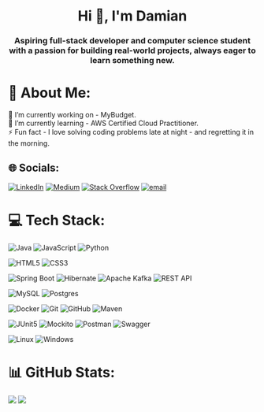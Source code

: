 <h1 align="center">Hi 👋, I'm Damian</h1>
<h3 align="center">Aspiring full-stack developer and computer science student with a passion for building real-world projects, always eager to learn something new.</h3>

# 💫 About Me:
:wrench: I’m currently working on - MyBudget.<br>
:green_book: I’m currently learning - AWS Certified Cloud Practitioner.<br>
⚡ Fun fact - I love solving coding problems late at night - and regretting it in the morning.


## 🌐 Socials:
[![LinkedIn](https://img.shields.io/badge/LinkedIn-%230077B5.svg?logo=linkedin&logoColor=white)](https://linkedin.com/in/damiankwcn) [![Medium](https://img.shields.io/badge/Medium-12100E?logo=medium&logoColor=white)](https://medium.com/@Daimy0o) [![Stack Overflow](https://img.shields.io/badge/-Stackoverflow-FE7A16?logo=stack-overflow&logoColor=white)](https://stackoverflow.com/users/30948032) [![email](https://img.shields.io/badge/Email-D14836?logo=gmail&logoColor=white)](mailto:damian.kwiecien@outlook.com) 

# 💻 Tech Stack:

![Java](https://img.shields.io/badge/java-%23ED8B00.svg?style=for-the-badge&logo=openjdk&logoColor=white)
![JavaScript](https://img.shields.io/badge/javascript-%23323330.svg?style=for-the-badge&logo=javascript&logoColor=%23F7DF1E)
![Python](https://img.shields.io/badge/python-3670A0?style=for-the-badge&logo=python&logoColor=ffdd54)

![HTML5](https://img.shields.io/badge/html5-E34F26.svg?style=for-the-badge&logo=html5&logoColor=white)
![CSS3](https://img.shields.io/badge/css3-1572B6.svg?style=for-the-badge&logo=css3&logoColor=white)

![Spring Boot](https://img.shields.io/badge/spring--boot-6DB33F.svg?style=for-the-badge&logo=springboot&logoColor=white)
![Hibernate](https://img.shields.io/badge/Hibernate-59666C?style=for-the-badge&logo=Hibernate&logoColor=white)
![Apache Kafka](https://img.shields.io/badge/Apache%20Kafka-000?style=for-the-badge&logo=apachekafka)
![REST API](https://img.shields.io/badge/REST%20API-005571.svg?style=for-the-badge&logo=rest&logoColor=white)

![MySQL](https://img.shields.io/badge/mysql-4479A1.svg?style=for-the-badge&logo=mysql&logoColor=white)
![Postgres](https://img.shields.io/badge/postgres-%23316192.svg?style=for-the-badge&logo=postgresql&logoColor=white)

![Docker](https://img.shields.io/badge/docker-%230db7ed.svg?style=for-the-badge&logo=docker&logoColor=white)
![Git](https://img.shields.io/badge/git-%23F05033.svg?style=for-the-badge&logo=git&logoColor=white)
![GitHub](https://img.shields.io/badge/github-%23121011.svg?style=for-the-badge&logo=github&logoColor=white)
![Maven](https://img.shields.io/badge/maven-C71A36.svg?style=for-the-badge&logo=apachemaven&logoColor=white)

![JUnit5](https://img.shields.io/badge/junit5-%23E33332.svg?style=for-the-badge&logo=junit5&logoColor=white)
![Mockito](https://img.shields.io/badge/mockito-45C1A0.svg?style=for-the-badge&logo=mockito&logoColor=white)
![Postman](https://img.shields.io/badge/Postman-FF6C37?style=for-the-badge&logo=postman&logoColor=white)
![Swagger](https://img.shields.io/badge/-Swagger-%23Clojure?style=for-the-badge&logo=swagger&logoColor=white)

![Linux](https://img.shields.io/badge/linux-FCC624.svg?style=for-the-badge&logo=linux&logoColor=black)
![Windows](https://img.shields.io/badge/windows-0078D6.svg?style=for-the-badge&logo=windows&logoColor=white)

# 📊 GitHub Stats:
![](https://nirzak-streak-stats.vercel.app/?user=DamianKwcn&theme=nightowl&hide_border=false) ![](https://github-readme-stats.vercel.app/api/top-langs/?username=DamianKwcn&theme=nightowl&hide_border=false&include_all_commits=false&count_private=false&layout=compact)

<!-- Proudly created with GPRM ( https://gprm.itsvg.in ) -->
